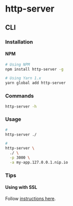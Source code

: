 # http-server

## CLI

### Installation

#### NPM

```sh
# Using NPM
npm install http-server -g

# Using Yarn 1.x
yarn global add http-server
```

### Commands

```sh
http-server -h
```

### Usage

```sh
#
http-server ./

#
http-server \
  ./ \
  -p 3000 \
  -a my-app.127.0.0.1.nip.io
```

### Tips

#### Using with SSL

Follow [instructions here](/mkcert.md#http-server).
